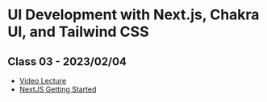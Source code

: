 # UI Development with Next.js, Chakra UI, and Tailwind CSS

## Class 03 - 2023/02/04

- [Video Lecture](https://www.youtube.com/live/dRzZ4z5ShvQ?feature=share)
- [NextJS Getting Started](https://beta.nextjs.org/docs/getting-started)
